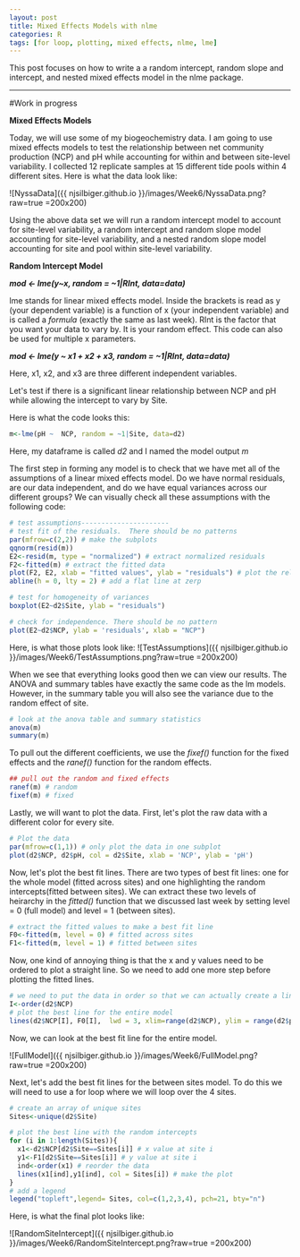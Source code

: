 ```yaml
---
layout: post
title: Mixed Effects Models with nlme
categories: R
tags: [for loop, plotting, mixed effects, nlme, lme]
---
```

This post focuses on how to write a a random intercept, random slope and intercept, and nested mixed effects model in the nlme package.

----------

#Work in progress

**Mixed Effects Models**

Today, we will use some of my biogeochemistry data.  I am going to use mixed effects models to test the relationship between net community production (NCP) and pH while accounting for within and between site-level variability.  I collected 12 replicate samples at 15 different tide pools within 4 different sites. Here is what the data look like:  

![NyssaData]({{ njsilbiger.github.io }}/images/Week6/NyssaData.png?raw=true =200x200) 

Using the above data set we will run a random intercept model to account for site-level variability, a random intercept and random slope model accounting for site-level variability, and a nested random slope model accounting for site and pool within site-level variability.

**Random Intercept Model**

***mod <- lme(y~x, random = ~1|RInt, data=data)***


lme stands for linear mixed effects model. Inside the brackets is read as y (your dependent variable) is a function of x (your independent variable) and is called a *formula* (exactly the same as last week). RInt is the factor that you want your data to vary by.  It is your random effect. This code can also be used for multiple x parameters.

***mod <- lme(y ~ x1 + x2 + x3, random = ~1|RInt, data=data)***

Here, x1, x2, and x3 are three different independent variables. 

Let's test if there is a significant linear relationship between NCP and pH while allowing the intercept to vary by Site.

Here is what the code looks this:

```R
m<-lme(pH ~  NCP, random = ~1|Site, data=d2)
```

Here, my dataframe is called *d2* and I named the model output *m*

The first step in forming any model is to check that we have met all of the assumptions of a linear mixed effects model. Do we have normal residuals, are our data independent, and do we have equal variances across our different groups? We can visually check all these assumptions with the following code:

```R
# test assumptions----------------------
# test fit of the residuals.  There should be no patterns
par(mfrow=c(2,2)) # make the subplots
qqnorm(resid(m))
E2<-resid(m, type = "normalized") # extract normalized residuals
F2<-fitted(m) # extract the fitted data
plot(F2, E2, xlab = "fitted values", ylab = "residuals") # plot the relationship
abline(h = 0, lty = 2) # add a flat line at zerp

# test for homogeneity of variances
boxplot(E2~d2$Site, ylab = "residuals")

# check for independence. There should be no pattern
plot(E2~d2$NCP, ylab = 'residuals', xlab = "NCP")
```

Here, is what those plots look like:
![TestAssumptions]({{ njsilbiger.github.io }}/images/Week6/TestAssumptions.png?raw=true =200x200) 

When we see that everything looks good then we can view our results. The ANOVA and summary tables have exactly the same code as the lm models. However, in the summary table you will also see the variance due to the random effect of site.

```R
# look at the anova table and summary statistics
anova(m)
summary(m)
```

To pull out the different coefficients, we use the *fixef()* function for the fixed effects and the *ranef()* function for the random effects.

```R
## pull out the random and fixed effects
ranef(m) # random
fixef(m) # fixed

```

Lastly, we will want to plot the data. First, let's plot the raw data with a different color for every site.

```R
# Plot the data
par(mfrow=c(1,1)) # only plot the data in one subplot
plot(d2$NCP, d2$pH, col = d2$Site, xlab = 'NCP', ylab = 'pH')

```


Now, let's plot the best fit lines.  There are two types of best fit lines: one for the whole model (fitted across sites) and one highlighting the random intercepts(fitted between sites).  We can extract these two levels of heirarchy in the *fitted()* function that we discussed last week by setting level = 0 (full model) and level = 1 (between sites).

```R
# extract the fitted values to make a best fit line
F0<-fitted(m, level = 0) # fitted across sites
F1<-fitted(m, level = 1) # fitted between sites

```

Now, one kind of annoying thing is that the x and y values need to be ordered to plot a straight line. So we need to add one more step before plotting the fitted lines.

```R
# we need to put the data in order so that we can actually create a line
I<-order(d2$NCP)
# plot the best line for the entire model
lines(d2$NCP[I], F0[I],  lwd = 3, xlim=range(d2$NCP), ylim = range(d2$pH))

```
Now, we can look at the best fit line for the entire model.

![FullModel]({{ njsilbiger.github.io }}/images/Week6/FullModel.png?raw=true =200x200) 

Next, let's add the best fit lines for the between sites model. To do this we will need to use a for loop where we will loop over the 4 sites.

```R
# create an array of unique sites
Sites<-unique(d2$Site)

# plot the best line with the random intercepts
for (i in 1:length(Sites)){
  x1<-d2$NCP[d2$Site==Sites[i]] # x value at site i
  y1<-F1[d2$Site==Sites[i]] # y value at site i
  ind<-order(x1) # reorder the data
  lines(x1[ind],y1[ind], col = Sites[i]) # make the plot
}
# add a legend
legend("topleft",legend= Sites, col=c(1,2,3,4), pch=21, bty="n")

```

Here, is what the final plot looks like:

![RandomSiteIntercept]({{ njsilbiger.github.io }}/images/Week6/RandomSiteIntercept.png?raw=true =200x200) 
